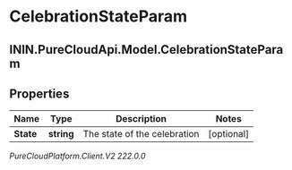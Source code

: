 # CelebrationStateParam

## ININ.PureCloudApi.Model.CelebrationStateParam

## Properties

|Name | Type | Description | Notes|
|------------ | ------------- | ------------- | -------------|
| **State** | **string** | The state of the celebration | [optional] |



_PureCloudPlatform.Client.V2 222.0.0_
